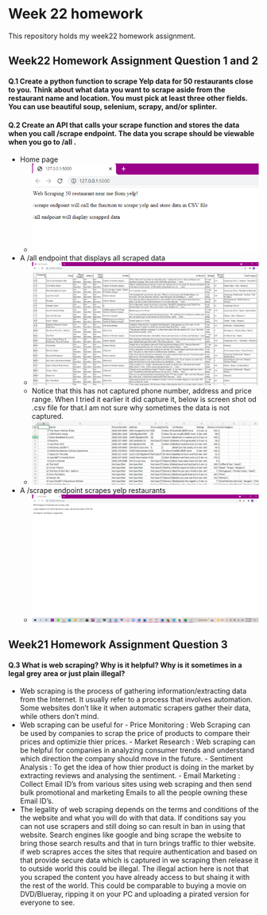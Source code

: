 # Week 22 homework
 This repository holds my week22  homework assignment.
 
## Week22 Homework Assignment Question 1 and 2
#### Q.1 Create a python function to scrape Yelp data for 50 restaurants close to you. Think about what data you want to scrape aside from the restaurant name and location. You must pick at least three other fields. You can use beautiful soup, selenium, scrapy, and/or splinter.
#### Q.2 Create an API that calls your scrape function and stores the data when you call /scrape endpoint. The data you scrape should be viewable when you go to /all .
 - Home page
    * !['Screenshot1'](./week22_screenshot_1.PNG?raw=true "Home page")
 - A /all endpoint that displays all scraped data
	* !['Screenshot2'](./week22_screenshot_2.PNG?raw=true "all endpoint")
	- Notice that this has not captured phone number, address and price range. When I tried it earlier it did capture it, below is screen shot od .csv file for that.I am not sure why sometimes the data is not captured.
	- !['Screenshot4'](./week22_screenshot_4.JPG?raw=true "all endpoint")
 - A /scrape endpoint scrapes yelp restaurants 
    * !['Screenshot3'](./week22_screenshot_3.png?raw=true "scrape endpoint")

## Week21 Homework Assignment Question 3
#### Q.3 What is web scraping? Why is it helpful? Why is it sometimes in a legal grey area or just plain illegal?
   - Web scraping is the process of gathering information/extracting data from the Internet. It usually refer to a process that involves automation. Some websites don’t like it when automatic scrapers gather their data, while others don’t mind. 
   - Web scraping can be useful for 
	- Price Monitoring : Web Scraping can be used by companies to scrap the price of products to compare their prices and optimizie thier prices. 
	- Market Research : Web scraping can be helpful for companies in analyzing consumer trends and understand which direction the company should move in the future. 
	- Sentiment Analysis : To get the idea of how thier product is doing in the market by extracting reviews and analysing the sentiment.
	- Email Marketing : Collect Email ID’s from various sites using web scraping and then send bulk promotional and marketing Emails to all the people owning these Email ID’s.
   - The legality of web scraping depends on the terms and conditions of the the website and what you will do with that data. If conditions say you can not use scrapers and still doing so can result in ban in using that website. Search engines like google and bing scrape the website to bring those search results and that in turn brings traffic to thier website. if web scrapres acces the sites that require authentication and based on that provide secure data which is captured in we scraping then release it to outside world this could be illegal. The illegal action here is not that you scraped the content you have already access to but shaing it with the rest of the world. This could be comparable to buying a movie on DVD/Blueray, ripping it on your PC and uploading a pirated version for everyone to see.